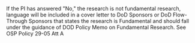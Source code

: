 If the PI has answered "No," the research is not fundamental research, language will be included in a cover letter to DoD Sponsors or DoD Flow-Through Sponsors that states the research is Fundamental and should fall under the guidance of DOD Policy Memo on Fundamental Research.  See OSP Policy 29-05 Att A
